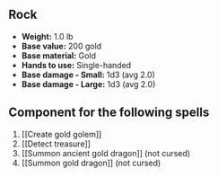 ## Rock
- **Weight:** 1.0 lb
- **Base value:** 200 gold
- **Base material:** Gold
- **Hands to use:** Single-handed
- **Base damage - Small:** 1d3 (avg 2.0)
- **Base damage - Large:** 1d3 (avg 2.0)

## Component for the following spells

1. [[Create gold golem]]
2. [[Detect treasure]]
3. [[Summon ancient gold dragon]] (not cursed)
4. [[Summon gold dragon]] (not cursed)
